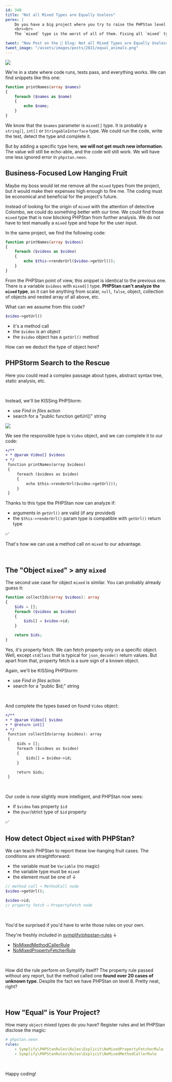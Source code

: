 ```yaml
---
id: 348
title: "Not all Mixed Types are Equally Useless"
perex: |
    Do you have a big project where you try to raise the PHPStan level as high as possible? Yet, you're stuck on level 4 or 5 with thousands of errors? We all have one and try to chip away a few errors now and then.
    <br><br>
    The `mixed` type is the worst of all of them. Fixing all `mixed` types to a specific type is a nightmare for the REST of your life (pun intended). But what if there are places where fixing `mixed` type **brings much more value than** in the others?

tweet: "New Post on the 🐘 blog: Not all Mixed Types are Equally Useless"
tweet_image: "/assets/images/posts/2021/equal_animals.png"
---
```


<img src="/assets/images/posts/2021/equal_animals.png" style="max-width: 32em" class="img-thumbnail mt-2 mb-5">

We're in a state where code runs, tests pass, and everything works. We can find snippets like this one:

```php
function printNames(array $names)
{
    foreach ($names as $name)
    {
        echo $name;
    }
}
```

We know that the `$names` parameter is `mixed[]` type. It is probably a `string[]`, `int[]` or `StringableInterface` type. We could run the code, write the test, detect the type and complete it.

But by adding a specific type here, **we will not get much new information**. The value will still be echo-able, and the code will still work. We will have one less ignored error in `phpstan.neon`.

## Business-Focused Low Hanging Fruit

Maybe my boss would let me remove all the `mixed` types from the project, but it would make their expenses high enough to fire me. The coding must be economical and beneficial for the project's future.

Instead of looking for the origin of `mixed` with the attention of detective Colombo, we could do something better with our time. We could find those `mixed` type that is now blocking PHPStan from further analysis. We do not have to test manually a `mixed` type and hope for the user input.

In the same project, we find the following code:

```php
function printNames(array $videos)
{
    foreach ($videos as $video)
    {
        echo $this->renderUrl($video->getUrl());
    }
}
```

From the PHPStan point of view, this snippet is identical to the previous one. There is a variable `$videos` with `mixed[]` type. **PHPStan can't analyze the `mixed` type**, as it can be anything from scalar, `null`, `false`, object, collection of objects and nested array of all above, etc.

What can we assume from this code?

```php
$video->getUrl()
```

* it's a method call
* the `$video` is an object
* the `$video` object has a `getUrl()` method

How can we deduct the type of object here?

## PHPStorm Search to the Rescue

Here you could read a complex passage about types, abstract syntax tree, static analysis, etc.

<br>

Instead, we'll be KISSing PHPStorm:

* use *Find in files* action
* search for a "public function getUrl()" string

<img src="/assets/images/posts/2021/find_in.png" style="max-width: 32em" class="img-thumbnail mt-2 mb-2">

<br>

We see the responsible type is `Video` object, and we can complete it to our code:

```diff
+/**
+ * @param Video[] $videos
+ */
 function printNames(array $videos)
 {
     foreach ($videos as $video)
     {
         echo $this->renderUrl($video->getUrl());
     }
 }
```

Thanks to this type the PHPStan now can analyze if:

* arguments in `getUrl()` are valid (if any provided)
* the `$this->renderUrl()` param type is compatible with `getUrl()` return type

<p class="text-success pt-3 pb-3">
    ✅
</p>

That's how we can use a method call on `mixed` to our advantage.

<br>

## The "Object `mixed`" > any `mixed`

The second use case for object `mixed` is similar. You can probably already guess it:

```php
function collectIds(array $videos): array
{
    $ids = [];
    foreach ($videos as $video)
    {
        $ids[] = $video->id;
    }

    return $ids;
}
```

Yes, it's property fetch. We can fetch property only on a specific object. Well, except `stdClass` that is typical for `json_decode()` return values. But apart from that, property fetch is a sure sign of a known object.

Again, we'll be KISSing PHPStorm:

* use *Find in files* action
* search for a "public $id;" string

<br>

And complete the types based on found `Video` object:

```diff
+/**
+ * @param Video[] $video
+ * @return int[]
+ */
 function collectIds(array $videos): array
 {
     $ids = [];
     foreach ($videos as $video)
     {
         $ids[] = $video->id;
     }

     return $ids;
 }
```

<br>

Our code is now slightly more intelligent, and PHPStan now sees:

* if `$video` has property `$id`
* the `@var`/strict type of `$id` property

<p class="text-success pt-3 pb-3">
    ✅
</p>

## How detect Object `mixed` with PHPStan?

We can teach PHPStan to report these low-hanging fruit cases. The conditions are straightforward:

* the variable must be `Variable` (no magic)
* the variable type must be `mixed`
* the element must be one of ↓

```php
// method call → MethodCall node
$video->getUrl();

$video->id;
// property fetch → PropertyFetch node
```

<br>

You'd be surprised if you'd have to write those rules on your own.

They're freshly included in [symplify/phpstan-rules](https://github.com/symplify/phpstan-rules) ↓

* [NoMixedMethodCallerRule](https://github.com/symplify/symplify/pull/3913)
* [NoMixedPropertyFetcherRule](https://github.com/symplify/symplify/pull/3912)

<br>

How did the rule perform on Symplify itself? The property rule passed without any report, but the method called one **found over 20 cases of unknown type**. Despite the fact we have PHPStan on level 8. Pretty neat, right?

<br>

## How "Equal" is Your Project?

How many `object` mixed types do you have? Register rules and let PHPStan disclose the magic:

```yaml
# phpstan.neon
rules:
    - Symplify\PHPStanRules\Rules\Explicit\NoMixedPropertyFetcherRule
    - Symplify\PHPStanRules\Rules\Explicit\NoMixedMethodCallerRule
```

<br>

Happy coding!
